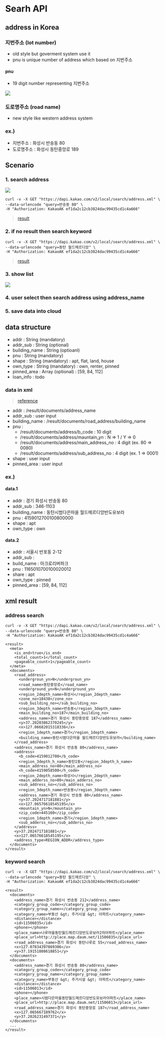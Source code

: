 # Searh API

## address in Korea

### 지번주소 (lot number)
  - old style but goverment system use it
  - pnu is unique number of address which based on 지번주소

#### pnu
  - 19 digit number representing 지번주소

![](/assets/images/pnu_detail.png)

### 도로명주소 (road name)
  - new style like western address system

### ex.)
  - 지번주소 : 화성시 반송동 80
  - 도로명주소 : 화성시 동탄중앙로 189


## Scenario

### 1. search address
![](/assets/images/weprops_input.png)

```
curl -v -X GET "https://dapi.kakao.com/v2/local/search/address.xml" \
--data-urlencode "query=반송동 80" \
-H "Authorization: KakaoAK ef1da2c12cb3824dac99435cd1c4a666" 
```

  > [result](#address-search)


### 2. if no result then search keyword

```
curl -v -X GET "https://dapi.kakao.com/v2/local/search/address.xml" \
--data-urlencode "query=동탄 월드메르디앙" \
-H "Authorization: KakaoAK ef1da2c12cb3824dac99435cd1c4a666"
```

  > [result](#keyword-search)

### 3. show list

![](/assets/images/weprops_list.png)

### 4. user select then search address using address_name

### 5. save data into cloud


## data structure

  - addr : String (mandatory)
  - addr_sub : String (optional)
  - building_name : String (optioanl)
  - pnu : String (mandatory)
  - shape : String (mandatory) : apt, flat, land, house
  - own_type : String (mandatory) : own, renter, pinned
  - pinned_area : Array (optional) : [59, 84, 112]
  - loan_info : todo

### data in xml
  > [reference](#address-search)

  - addr : /result/documents/address_name
  - addr_sub : user input
  - building_name : /result/documents/road_address/building_name
  - pnu : 
    - /result/documents/address/b_code : 10 digit
    - /result/documents/address/mauntain_yn : N => 1 / Y => 0
    - /result/documents/address/main_address_no : 4 digit (ex. 80 => 0080)
    - /result/documents/address/sub_address_no : 4 digit (ex. 1 => 0001)
  - shape : user input
  - pinned_area : user input

### ex.)

#### data.1

  - addr : 경기 화성시 반송동 80
  - addr_sub : 346-1103
  - building_name : 동탄시범다은마을 월드메르디앙반도유보라
  - pnu : 4159012700100800000
  - shape : apt
  - own_type : own

#### data.2

  - addr : 서울시 반포동 2-12
  - addr_sub : 
  - build_name : 아크로리버파크
  - pnu : 1165010700100020012
  - share : apt
  - own_type : pinned
  - pinned_area : [59, 84, 112]




## xml result



### address search

```
curl -v -X GET "https://dapi.kakao.com/v2/local/search/address.xml" \
--data-urlencode "query=반송동 80" \
-H "Authorization: KakaoAK ef1da2c12cb3824dac99435cd1c4a666" 
```

```
<result>
  <meta>
    <is_end>true</is_end>
    <total_count>1</total_count>
    <pageable_count>1</pageable_count>
  </meta>
  <documents>
    <road_address>
      <undergroun_yn>N</undergroun_yn>
      <road_name>동탄중앙로</road_name>
      <underground_yn>N</underground_yn>
      <region_2depth_name>화성시</region_2depth_name>
      <zone_no>18438</zone_no>
      <sub_building_no></sub_building_no>
      <region_3depth_name>반송동</region_3depth_name>
      <main_building_no>187</main_building_no>
      <address_name>경기 화성시 동탄중앙로 187</address_name>
      <y>37.20203862370245</y>
      <x>127.06682015318336</x>
      <region_1depth_name>경기</region_1depth_name>
      <building_name>동탄시범다은마을 월드메르디앙반도유보라</building_name>
    </road_address>
    <address_name>경기 화성시 반송동 80</address_name>
    <address>
      <b_code>4159012700</b_code>
      <region_3depth_h_name>동탄1동</region_3depth_h_name>
      <main_address_no>80</main_address_no>
      <h_code>4159058500</h_code>
      <region_2depth_name>화성시</region_2depth_name>
      <main_adderss_no>80</main_adderss_no>
      <sub_address_no></sub_address_no>
      <region_3depth_name>반송동</region_3depth_name>
      <address_name>경기 화성시 반송동 80</address_name>
      <y>37.2024717181881</y>
      <x>127.06576618545195</x>
      <mountain_yn>N</mountain_yn>
      <zip_code>445160</zip_code>
      <region_1depth_name>경기</region_1depth_name>
      <sub_adderss_no></sub_adderss_no>
    </address>
    <y>37.2024717181881</y>
    <x>127.06576618545195</x>
    <address_type>REGION_ADDR</address_type>
  </documents>
</result>
```

### keyword search

```
curl -v -X GET "https://dapi.kakao.com/v2/local/search/address.xml" \
--data-urlencode "query=동탄 월드메르디앙" \
-H "Authorization: KakaoAK ef1da2c12cb3824dac99435cd1c4a666"
```

```
<result>
  <documents>
    <address_name>경기 화성시 반송동 212</address_name>
    <category_group_code></category_group_code>
    <category_group_name></category_group_name>
    <category_name>부동산 &gt; 주거시설 &gt; 아파트</category_name>
    <distance></distance>
    <id>11506035</id>
    <phone></phone>
    <place_name>나루마을동탄월드메르디앙반도유보라2차아파트</place_name>
    <place_url>http://place.map.daum.net/11506035</place_url>
    <road_address_name>경기 화성시 동탄나루로 55</road_address_name>
    <x>127.07834397869306</x>
    <y>37.19151808618851</y>
  </documents>
  <documents>
    <address_name>경기 화성시 반송동 80</address_name>
    <category_group_code></category_group_code>
    <category_group_name></category_group_name>
    <category_name>부동산 &gt; 주거시설 &gt; 아파트</category_name>
    <distance></distance>
    <id>11506013</id>
    <phone></phone>
    <place_name>시범다은마을동탄월드메르디앙반도유보라아파트</place_name>
    <place_url>http://place.map.daum.net/11506013</place_url>
    <road_address_name>경기 화성시 동탄중앙로 187</road_address_name>
    <x>127.065667189762</x>
    <y>37.2026231497371</y>
  </documents>
  ...
</result>
```